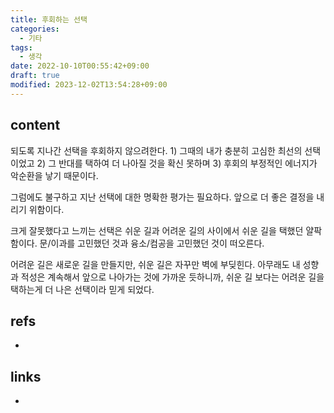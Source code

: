 ```yaml
---
title: 후회하는 선택
categories:
  - 기타
tags:
  - 생각
date: 2022-10-10T00:55:42+09:00
draft: true
modified: 2023-12-02T13:54:28+09:00
---
```


## content
되도록 지나간 선택을 후회하지 않으려한다. 1) 그때의 내가 충분히 고심한 최선의 선택이었고 2) 그 반대를 택하여 더 나아질 것을 확신 못하며 3) 후회의 부정적인 에너지가 악순환을 낳기 때문이다. 

그럼에도 불구하고 지난 선택에 대한 명확한 평가는 필요하다. 앞으로 더 좋은 결정을 내리기 위함이다.

크게 잘못했다고 느끼는 선택은 쉬운 길과 어려운 길의 사이에서 쉬운 길을 택했던 얄팍함이다. 문/이과를 고민했던 것과 융소/컴공을 고민했던 것이 떠오른다. 

어려운 길은 새로운 길을 만들지만, 쉬운 길은 자꾸만 벽에 부딪힌다. 아무래도 내 성향과 적성은 계속해서 앞으로 나아가는 것에 가까운 듯하니까, 쉬운 길 보다는 어려운 길을 택하는게 더 나은 선택이라 믿게 되었다.



## refs
- 


## links
- 
